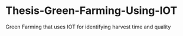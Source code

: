 # Thesis-Green-Farming-Using-IOT
Green Farming that uses IOT for identifying harvest time and quality 
